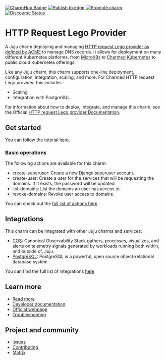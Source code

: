 [![CharmHub Badge](https://charmhub.io/httprequest-lego-provider/badge.svg)](https://charmhub.io/httprequest-lego-provider)
[![Publish to edge](https://github.com/canonical/httprequest-lego-provider/actions/workflows/publish_charm.yaml/badge.svg)](https://github.com/canonical/httprequest-lego-provider/actions/workflows/publish_charm.yaml)
[![Promote charm](https://github.com/canonical/httprequest-lego-provider/actions/workflows/promote_charm.yaml/badge.svg)](https://github.com/canonical/httprequest-lego-provider/actions/workflows/promote_charm.yaml)
[![Discourse Status](https://img.shields.io/discourse/status?server=https%3A%2F%2Fdiscourse.charmhub.io&style=flat&label=CharmHub%20Discourse)](https://discourse.charmhub.io)

# HTTP Request Lego Provider

A Juju charm deploying and managing [HTTP request Lego provider as defined by ACME](https://go-acme.github.io/lego/dns/httpreq/)
to manage DNS records. It allows for deployment on
many different Kubernetes platforms, from [MicroK8s](https://microk8s.io) to
[Charmed Kubernetes](https://ubuntu.com/kubernetes) to public cloud Kubernetes
offerings.

Like any Juju charm, this charm supports one-line deployment, configuration, integration, scaling, and more. For Charmed HTTP request Lego provider, this includes:
  - Scaling
  - Integration with PostgreSQL

For information about how to deploy, integrate, and manage this charm, see the Official [HTTP request Lego provider Documentation](https://charmhub.io/httprequest-lego-provider/docs).


## Get started

You can follow the tutorial [here](https://charmhub.io/httprequest-lego-provider/docs/tutorial-deploy-the-deploy-the-httprequest-lego-provider-charm-for-the-first-time).

### Basic operations

The following actions are available for this charm:
  - create-superuser: Create a new Django superuser account.
  - create-user: Create a user for the services that will be requesting the domains. If it exists, the password will be updated.
  - list-domains: List the domains an user has access to.
  - revoke-domains: Revoke user access to domains.

You can check out the [full list of actions here](https://charmhub.io/httprequest-lego-provider/actions).

## Integrations

This charm can be integrated with other Juju charms and services:

  - [COS](https://charmhub.io/topics/canonical-observability-stack): Canonical Observability Stack gathers, processes, visualizes, and alerts on telemetry signals generated by workloads running both within, and outside of, Juju.
  - [PostgreSQL](https://charmhub.io/postgresql-k8s): PostgreSQL is a powerful, open source object-relational database system.

You can find the full list of integrations [here](https://charmhub.io/httprequest-lego-provider/integrations).

## Learn more
* [Read more](https://charmhub.io/httprequest-lego-provider) <!--Link to the charm's official documentation-->
* [Developer documentation](https://go-acme.github.io/lego/dns/httpreq/) <!--Link to any developer documentation-->
* [Official webpage](https://go-acme.github.io/lego/dns/httpreq/) <!--(Optional) Link to official webpage/blog/marketing content-->
* [Troubleshooting](https://matrix.to/#/#charmhub-charmdev:ubuntu.com) <!--(Optional) Link to a page or section about troubleshooting/FAQ-->
## Project and community
* [Issues](https://github.com/canonical/httprequest-lego-provider/issues) <!--Link to GitHub issues (if applicable)-->
* [Contributing](https://charmhub.io/httprequest-lego-provider/docs/how-to-contribute) <!--Link to any contribution guides-->
* [Matrix](https://matrix.to/#/#charmhub-charmdev:ubuntu.com) <!--Link to contact info (if applicable), e.g. Matrix channel-->
